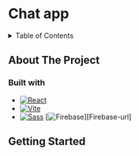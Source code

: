 ﻿# Chat app

<!-- TABLE OF CONTENTS -->
<details>
  <summary>Table of Contents</summary>
  <ol>
    <li>
      <a href="#about-the-project">About The Project</a>
      <ul>
        <li><a href="#built-with">Built With</a></li>
      </ul>
    </li>
    <li>
      <a href="#getting-started">Getting Started</a>
      <ul>
        <li><a href="#prerequisites">Prerequisites</a></li>
        <li><a href="#installation">Installation</a></li>
      </ul>
    </li>
    <li><a href="#usage">Usage</a></li>
    <li><a href="#acknowledgments">Acknowledgments</a></li>
  </ol>
</details>

## About The Project

### Built with

* [![React][React.js]][React-url]
* [![Vite]][Vite-url]
* [![Sass]][Sass-url]
[![Firebase]][Firebase-url]




## Getting Started


<!-- MARKDOWN LINKS & IMAGES -->
<!-- https://www.markdownguide.org/basic-syntax/#reference-style-links -->
[React.js]: https://img.shields.io/badge/React-20232A?style=for-the-badge&logo=react&logoColor=61DAFB
[React-url]: https://reactjs.org/
[Sass]: https://img.shields.io/badge/Sass-000000?style=for-the-badge&logo=sass&logoColor=pink
[Sass-url]: https://sass-lang.com/
[Vite]: https://img.shields.io/badge/Vite-0769AD?style=for-the-badge&logo=vite&logoColor=pink
[Vite-url]: https://vitejs.dev/
[Firebase]: https://img.shields.io/badge/Firebase-0769AD?style=for-the-badge&logo=firebase&logoColor=orange
[Vite-url]: https://firebase.google.com/
